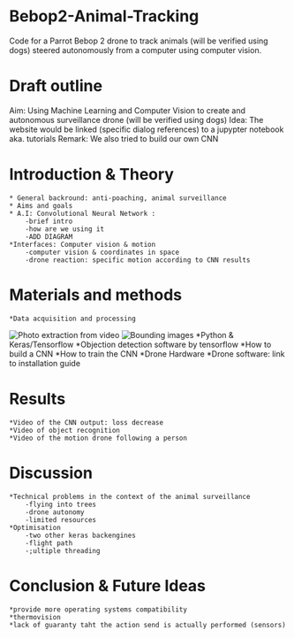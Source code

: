 # Bebop2-Animal-Tracking
Code for a Parrot Bebop 2 drone to track animals (will be verified using dogs) steered autonomously from a computer using computer vision.
		
# Draft outline

Aim: Using Machine Learning and Computer Vision to create and autonomous surveillance drone (will be verified using dogs)
Idea: The website would be linked (specific dialog references) to a jupypter notebook aka. tutorials
Remark: We also tried to build our own CNN

# Introduction & Theory
	* General backround: anti-poaching, animal surveillance
	* Aims and goals
	* A.I: Convolutional Neural Network : 
		-brief intro
		-how are we using it 
		-ADD DIAGRAM
	*Interfaces: Computer vision & motion 
		-computer vision & coordinates in space 
		-drone reaction: specific motion according to CNN results
# Materials and methods 
	*Data acquisition and processing
![Photo extraction from video](https://i.imgur.com/1MYnlmA.gif)
![Bounding images](https://i.imgur.com/bMDI5wy.gif)
	*Python & Keras/Tensorflow
	*Objection detection software by tensorflow
	*How to build a CNN 
	*How to train the CNN
	*Drone Hardware 
	*Drone software: link to installation guide
# Results
	*Video of the CNN output: loss decrease
	*Video of object recognition
	*Video of the motion drone following a person
		
# Discussion 
	*Technical problems in the context of the animal surveillance
		-flying into trees
		-drone autonomy
		-limited resources
	*Optimisation
		-two other keras backengines 
		-flight path
		-;ultiple threading
		
# Conclusion & Future Ideas 
	*provide more operating systems compatibility
	*thermovision
	*lack of guaranty taht the action send is actually performed (sensors)
	


	
